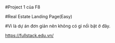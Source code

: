 #Project 1 của F8

#Real Estate Landing Page(Easy)

#Vì là dự án đơn giản nên không có gì nổi bật ở đây.

https://fullstack.edu.vn/
